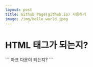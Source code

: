 ```yaml
---
layout: post
title: Github Page(github.io) 사용하기
image: /img/hello_world.jpeg
---
```


<h1>HTML 태그가 되는지?</h1>
``` 마크 다운이 되는지? ```
